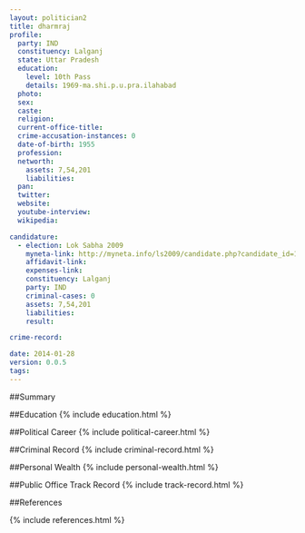 ```yaml
---
layout: politician2
title: dharmraj
profile: 
  party: IND
  constituency: Lalganj
  state: Uttar Pradesh
  education: 
    level: 10th Pass
    details: 1969-ma.shi.p.u.pra.ilahabad
  photo: 
  sex: 
  caste: 
  religion: 
  current-office-title: 
  crime-accusation-instances: 0
  date-of-birth: 1955
  profession: 
  networth: 
    assets: 7,54,201
    liabilities: 
  pan: 
  twitter: 
  website: 
  youtube-interview: 
  wikipedia: 

candidature: 
  - election: Lok Sabha 2009
    myneta-link: http://myneta.info/ls2009/candidate.php?candidate_id=1895
    affidavit-link: 
    expenses-link: 
    constituency: Lalganj 
    party: IND
    criminal-cases: 0
    assets: 7,54,201
    liabilities: 
    result:  

crime-record: 

date: 2014-01-28
version: 0.0.5
tags: 
---
```

##Summary


##Education
{% include education.html %}


##Political Career
{% include political-career.html %}


##Criminal Record
{% include criminal-record.html %}


##Personal Wealth
{% include personal-wealth.html %}


##Public Office Track Record
{% include track-record.html %}


##References


{% include references.html %}